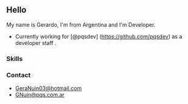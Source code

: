## Hello 

My name is Gerardo,  I'm from Argentina and I'm Developer.

* Currently working for [@pqsdev] (https://github.com/pqsdev) as a developer staff .

### Skills

### Contact
* GeraNuin03@hotmail.com
* GNuin@pqs.com.ar
